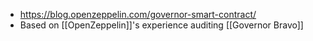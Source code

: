 - https://blog.openzeppelin.com/governor-smart-contract/
- Based on [[OpenZeppelin]]'s experience auditing [[Governor Bravo]]

